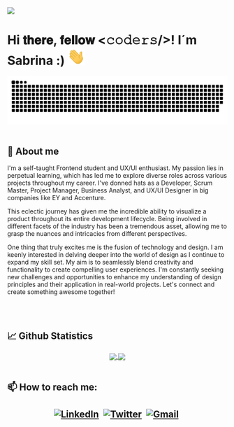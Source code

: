 <!--horizontal divider(gradiant)-->
<img src="https://user-images.githubusercontent.com/73097560/115834477-dbab4500-a447-11eb-908a-139a6edaec5c.gif">

<!--tittle-->
<h1> Hi 𝐭𝐡𝐞𝐫𝐞, 𝐟𝐞𝐥𝐥𝐨𝐰 <𝚌𝚘𝚍𝚎𝚛𝚜/>! I´m Sabrina :)  <img src="https://github.com/ABSphreak/ABSphreak/blob/master/gifs/Hi.gif" width="40px"></h1>

<!--- snake -->
<div align="center">
  <img  src="https://github.com/1999AZZAR/1999AZZAR/blob/main/resources/img/grid-snake.svg"
       alt="snake" /></a>
</div>

<!--
**sabrinacabrera/sabrinacabrera** is a ✨ _special_ ✨ repository because its `README.md` (this file) appears on your GitHub profile.

Here are some ideas to get you started:

- 🔭 I’m currently working on ...
- 🌱 I’m currently learning ...
- 🤔 I’m looking for help with ...
- 💬 Ask me about ...
- 📫 How to reach me: ...
- 😄 Pronouns: ...
- ⚡ Fun fact: ...
-->
<br/>
  <h2 align="left">👯 About me </h2>
  <div>
    <p align="left"> 
     I'm a self-taught Frontend student and UX/UI enthusiast. My passion lies in perpetual learning, which has led me to explore diverse roles across various projects throughout my career. 
      I've donned hats as a Developer, Scrum Master, Project Manager, Business Analyst, and UX/UI Designer in big companies like EY and Accenture. 
    </p>
    <p align="left"> 
      This eclectic journey has given me the incredible ability to visualize a product throughout its entire development lifecycle. Being involved in different facets of the industry has been a tremendous asset, 
      allowing me to grasp the nuances and intricacies from  different perspectives. 
    </p>
     <p> 
       One thing that truly excites me is the fusion of technology and design. I am keenly interested in delving deeper into the world of design as I continue to expand my skill set. 
       My aim is to seamlessly blend creativity and functionality to create compelling user experiences.
       I'm constantly seeking new challenges and opportunities to enhance my understanding of design principles and their application in real-world projects. Let's connect and create something awesome together!
    </p>
</div>
  
<br/>
<!--- stats -->
<br/>
  <h2 align="left">📈 Github Statistics </h2>

  
  <div align="center"> 
         <a href="">
          <img align="center" src="https://github-readme-stats-sigma-five.vercel.app/api?username=Bgstatic&show_icons=true&include_all_commits=true&count_private=true&theme=react&line_height=40" />
        </a>
        <a href="">
          <img align="center" src="https://github-readme-stats.vercel.app/api/top-langs/?username=Bgstatic&theme=react&line_height=40&hide=css"/>
        </a>
  </div>
  
<br/>
<!--- conects  -->
<h2 align="left"> 📫 How to reach me: <h2>
<div align="center">  
  <p align="center">
    <a href="https://www.linkedin.com/in/sabrinagcabrera" target="blank"><img src="https://img.shields.io/badge/linkedin-%230077B5.svg?&style=for-the-badge&logo=linkedin&logoColor=white" alt="LinkedIn" /></a>&nbsp;
    <a href="https://twitter.com/sabriscript" target="blank"><img src="https://img.shields.io/badge/Twitter-1DA1F2?style=for-the-badge&logo=twitter&logoColor=white" alt="Twitter" /></a>&nbsp;
    <a href="mailto:sabrinagc7@gmail.com subject=Hola%20Sabri" target="blank"><img src="https://img.shields.io/badge/gmail-%23D14836.svg?&style=for-the-badge&logo=gmail&logoColor=white" alt="Gmail"/></a>&nbsp;
  </p>
</div
